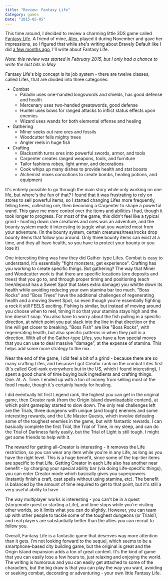 ```yaml
---
title: "Review: Fantasy Life"
Category: games
Date: "2015-05-05"
---
```


This time around, I decided to review a charming little 3DS game called [Fantasy Life][].
A friend of mine, [Alex][], played it during November and gave her impressions, so I figured that while she's writing about Bravely Default like I did [a few months ago][Bravely Default review], I'll write about Fantasy Life.

*Note: this review was started in February 2015, but I only had a chance to write the last bits in May*

Fantasy Life's big concept is its job system - there are twelve classes, called Lifes, that are divided into three categories:

- Combat
	- Paladin uses one-handed longswords and shields, has good defense and health
	- Mercenary uses two-handed greatswords, good defense
	- Hunter uses bows for ranged attacks to inflict status effects upon enemies
	- Wizard uses wands for both elemental offense and healing
- Gathering
	- Miner seeks out rare ores and fossils
	- Woodcutter fells mighty trees
	- Angler reels in huge fish
- Crafting
	- Blacksmith turns ores into powerful swords, armor, and tools
	- Carpenter creates ranged weapons, tools, and furniture
	- Tailor fashions robes, light armor, and decorations
	- Cook whips up many dishes to provide health and stat boosts
	- Alchemist mixes concotions to create bombs, healing potions, and equipment

It's entirely possible to go through the main story while only working on one life, but where's the fun of that?
I found that it was frustrating to rely on stores to sell powerful items, so I started changing Lifes more frequently, felling trees, collecting ore, then becoming a Carpenter to shape a powerful wand.
This gave me more control over the items and abilities I had, though it took longer to progress. For most of the game, this didn't feel like a typical grind - hunting down rare creatures and ores was an adventure, and the bounty system made it interesting to juggle what you wanted most from your adventure. (In the bounty system, certain creatures/trees/rocks drop bounty items that follow you around. Only three bounty items can exist at a time, and they all have health, so you have to protect your bounty or you lose it)

One interesting thing was how they did Gather-type Lifes. Combat is easy to understand, it's essentially "fight monsters, get experience". Crafting has you working to create specific things. But gathering? The way that Miner and Woodcutter work is that there are specific locations (ore deposits and trees) that you go to, and through proper timing and positioning (each tree/deposit has a Sweet Spot that takes extra damage) you whittle down its health while avoiding reducing your own stamina bar too much. "Boss Rocks" and "Boss Trees" have the additional challenges of regenerating health and a moving Sweet Spot, so even though you're essentially fighting a rock it still FEELS exciting.
Fishing is similar, but instead of moving around you choose when to reel, timing it so that your stamina stays high and the line doesn't snap. You also have to worry about the fish pulling in a specific direction, at which point you put slack into the line in that direction or the line will get closer to breaking. "Boss Fish" are like "Boss Rocks", with regenerating health, but also specific patterns in when they pull in a direction.
With all of the Gather-type Lifes, you have a few special moves that you can use to deal massive "damage", at the expense of stamina. This helps add some more strategy to the mix.

Near the end of the game, I did feel a bit of a grind - because there are so many crafting Lifes, and because I got Creator rank on the combat Lifes first (It's called God-rank everywhere but in the US, which I found interesting), I spent a good chunk of time buying bulk ingredients and crafting things. One. At. A. Time. I ended up with a ton of money from selling most of the food I made, though it's certainly handy for healing.

I did eventually hit first Legend rank, the highest you can get in the original game, then Creator rank (from the Origin Island downloadable content), at which point gameplay started to slow down. The only real challenges left are the Trials, three dungeons with unique (and tough) enemies and some interesting rewards, and the Life Master Quests, which involve defeating some of the toughest enemies in the game, but with fantastic rewards. I can basically complete the first Trial, the Trial of Time, in my sleep, and can do the Trial of Darkness fairly easily, but the Trial of Light is still tough. I might get some friends to help with it.

The reward for getting all-Creator is interesting - it removes the Life restriction, so you can wear any item while you're in any Life, as long as you have the right level. This is a huge benefit, since some of the top-tier items are specific to that Life. Getting Creator in each Life also has another near benefit - by charging your special ability bar (via doing Life-specific things), you can enter Creator mode which basically gives you superpowers (instantly finish a craft, cast spells without using stamina, etc). The benefit is balanced by the amount of time required to get to that point, but it's still a very useful ability to have.

The way multiplayer works is interesting - you can't be in a quest (storymode quest or starting a Life), and time stops while you're visiting other worlds, so it limits what you can do slightly. However, you can team up with other people to tackle some of the toughest dungeons (or Trials!), and real players are substantially better than the allies you can recruit to follow you.

Overall, Fantasy Life is a fantastic game that deserves way more attention than it gets. I'm not looking forward to the sequel, which seems to be a smartphone-based city building game, but the original is great and the Origin Island expansion adds a ton of great content. It's the kind of game that you can easily lose a few hours to, just relaxing and enjoying the world. The writing is humorous and you can easily get attached to some of the characters, but the big draw is that you can play the way you want, avoiding or seeking combat, decorating or adventuring - your own little Fantasy Life.

[Fantasy Life]: http://fantasylife.nintendo.com/
[Alex]: http://ghost-alexandriamack.rhcloud.com/the-end-of-the-november-game-challenge/
[Bravely Default review]: {filename}/2014/10/21-bravely-default.md
